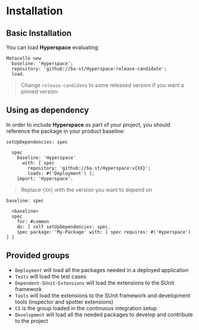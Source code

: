 # Installation

## Basic Installation

You can load **Hyperspace** evaluating:

```smalltalk
Metacello new
  baseline: 'Hyperspace';
  repository: 'github://ba-st/Hyperspace:release-candidate';
  load.
```

> Change `release-candidate` to some released version if you want a pinned version

## Using as dependency

In order to include **Hyperspace** as part of your project, you should
reference the package in your product baseline:

```smalltalk
setUpDependencies: spec

  spec
    baseline: 'Hyperspace'
      with: [ spec
        repository: 'github://ba-st/Hyperspace:v{XX}';
        loads: #('Deployment') ];
    import: 'Hyperspace'.
```

> Replace `{XX}` with the version you want to depend on

```smalltalk
baseline: spec

  <baseline>
  spec
    for: #common
    do: [ self setUpDependencies: spec.
    spec package: 'My-Package' with: [ spec requires: #('Hyperspace') ] ]
```

## Provided groups

- `Deployment` will load all the packages needed in a deployed application
- `Tests` will load the test cases
- `Dependent-SUnit-Extensions` will load the extensions to the SUnit framework
- `Tools` will load the extensions to the SUnit framework and development tools
  (inspector and spotter extensions)
- `CI` is the group loaded in the continuous integration setup
- `Development` will load all the needed packages to develop and contribute to
  the project
